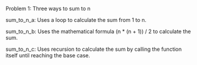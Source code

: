 Problem 1: Three ways to sum to n

sum_to_n_a: Uses a loop to calculate the sum from 1 to n.

sum_to_n_b: Uses the mathematical formula (n * (n + 1)) / 2 to calculate the sum.

sum_to_n_c: Uses recursion to calculate the sum by calling the function itself until reaching the base case.
